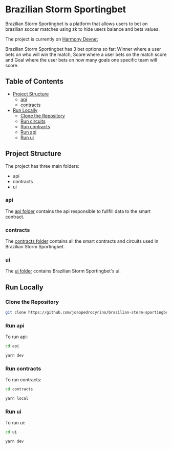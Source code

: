 # Brazilian Storm Sportingbet <!-- omit in toc -->

Brazilian Storm Sportingbet is a platform that allows users to bet on brazilian soccer matches using zk to hide users balance and bets values.


The project is currently on [Harmony Devnet](https://explorer.ps.hmny.io/)

Brazilian Storm Sportingbet has 3 bet options so far: Winner where a user bets on who will win the match, Score where a user bets on the match score and Goal where the user bets on how many goals one specific team will score.

<!-- Brazilian Storm Sportingbet Demo Video:

https://youtu.be -->

## Table of Contents <!-- omit in toc -->

- [Project Structure](#project-structure)
  - [api](#api)
  - [contracts](#contracts)
- [Run Locally](#run-locally)
  - [Clone the Repository](#clone-the-repository)
  - [Run circuits](#run-circuits)
  - [Run contracts](#run-contracts)
  - [Run api](#run-api)
  - [Run ui](#run-ui)

## Project Structure

The project has three main folders:

- api
- contracts
- ui

### api

The [api folder](/api/) contains the api responsible to fullfill data to the smart contract.


### contracts

The [contracts folder](/contracts/) contains all the smart contracts and circuits used in Brazilian Storm Sportingbet.

### ui

The [ui folder](/ui/) contains Brazilian Storm Sportingbet's ui.


## Run Locally

### Clone the Repository

```bash
git clone https://github.com/joaopedrocyrino/brazilian-storm-sportingbet.git
```

### Run api

To run api:

```bash
cd api
```

```bash
yarn dev
```

### Run contracts

To run contracts:

```bash
cd contracts
```

```bash
yarn local
```

### Run ui

To run ui:

```bash
cd ui
```

```bash
yarn dev
```
